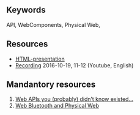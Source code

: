 ## Keywords
API, WebComponents, Physical Web,

## Resources
- [HTML-presentation](https://rawgit.com/1dv022/syllabus/master/lectures/06/index.html#/)
- [Recording](#) 2016-10-19, 11-12 (Youtube, English)

## Mandantory resources

1. [Web APIs you (probably) didn’t know existed...](https://youtu.be/NCGLPp778JY)
2. [Web Bluetooth and Physical Web](https://youtu.be/_BUwOBdLjzQ)
